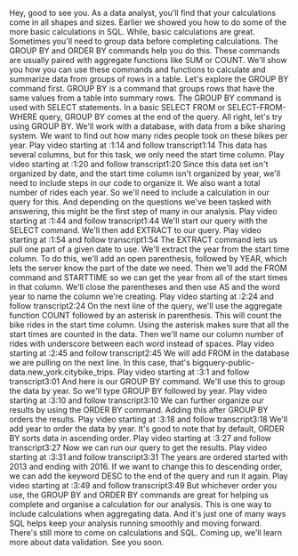 

Hey, good to see you. As a data analyst, you'll find that your calculations come in all shapes and sizes. Earlier we showed you how to do some of the more basic calculations in SQL. While, basic calculations are great. Sometimes you'll need to group data before completing calculations. The GROUP BY and ORDER BY commands help you do this. These commands are usually paired with aggregate functions like SUM or COUNT. We'll show you how you can use these commands and functions to calculate and summarize data from groups of rows in a table. Let's explore the GROUP BY command first. GROUP BY is a command that groups rows that have the same values from a table into summary rows. The GROUP BY command is used with SELECT statements. In a basic SELECT FROM or SELECT-FROM-WHERE query, GROUP BY comes at the end of the query. All right, let's try using GROUP BY. We'll work with a database, with data from a bike sharing system. We want to find out how many rides people took on these bikes per year.
Play video starting at :1:14 and follow transcript1:14
This data has several columns, but for this task, we only need the start time column.
Play video starting at :1:20 and follow transcript1:20
Since this data set isn't organized by date, and the start time column isn't organized by year, we'll need to include steps in our code to organize it. We also want a total number of rides each year. So we'll need to include a calculation in our query for this. And depending on the questions we've been tasked with answering, this might be the first step of many in our analysis.
Play video starting at :1:44 and follow transcript1:44
We'll start our query with the SELECT command. We'll then add EXTRACT to our query.
Play video starting at :1:54 and follow transcript1:54
The EXTRACT command lets us pull one part of a given date to use. We'll extract the year from the start time column. To do this, we'll add an open parenthesis, followed by YEAR, which lets the server know the part of the date we need. Then we'll add the FROM command and STARTTIME so we can get the year from all of the start times in that column. We'll close the parentheses and then use AS and the word year to name the column we're creating.
Play video starting at :2:24 and follow transcript2:24
On the next line of the query, we'll use the aggregate function COUNT followed by an asterisk in parenthesis. This will count the bike rides in the start time column. Using the asterisk makes sure that all the start times are counted in the data. Then we'll name our column number of rides with underscore between each word instead of spaces.
Play video starting at :2:45 and follow transcript2:45
We will add FROM in the database we are pulling on the next line. In this case, that's bigquery-public-data.new_york.citybike_trips.
Play video starting at :3:1 and follow transcript3:01
And here is our GROUP BY command. We'll use this to group the data by year. So we'll type GROUP BY followed by year.
Play video starting at :3:10 and follow transcript3:10
We can further organize our results by using the ORDER BY command. Adding this after GROUP BY orders the results.
Play video starting at :3:18 and follow transcript3:18
We'll add year to order the data by year. It's good to note that by default, ORDER BY sorts data in ascending order.
Play video starting at :3:27 and follow transcript3:27
Now we can run our query to get the results.
Play video starting at :3:31 and follow transcript3:31
The years are ordered started with 2013 and ending with 2016. If we want to change this to descending order, we can add the keyword DESC to the end of the query and run it again.
Play video starting at :3:49 and follow transcript3:49
But whichever order you use, the GROUP BY and ORDER BY commands are great for helping us complete and organise a calculation for our analysis. This is one way to include calculations when aggregating data. And it's just one of many ways SQL helps keep your analysis running smoothly and moving forward. There's still more to come on calculations and SQL. Coming up, we'll learn more about data validation. See you soon.